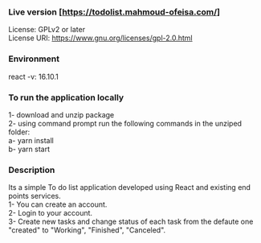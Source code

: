### Live version  [https://todolist.mahmoud-ofeisa.com/]

License: GPLv2 or later<br>
License URI: https://www.gnu.org/licenses/gpl-2.0.html <br>

### Environment
react -v: 16.10.1

### To run the application locally
1- download and unzip package<br>
2- using command prompt run the following commands in the unziped folder:<br>
     a-  yarn install <br>
     b-  yarn start <br>

### Description
Its a simple To do list application developed using React and existing end points services.<br>
1- You can create an account.<br>
2- Login to your account.<br>
3- Create new tasks and change status of each task from the defaute one "created" to "Working", "Finished", "Canceled".<br>
